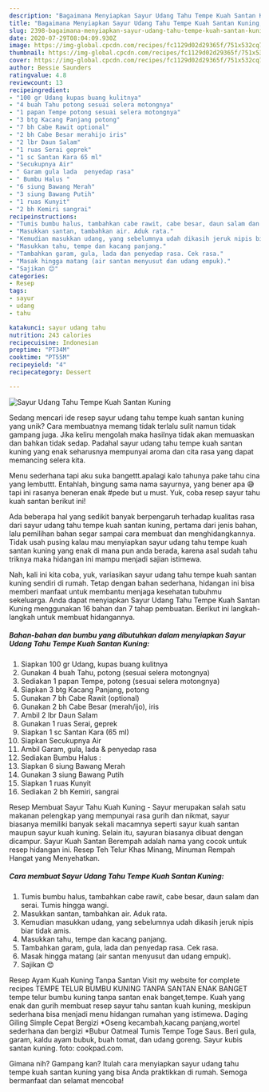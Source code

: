 ```yaml
---
description: "Bagaimana Menyiapkan Sayur Udang Tahu Tempe Kuah Santan Kuning, Menggugah Selera"
title: "Bagaimana Menyiapkan Sayur Udang Tahu Tempe Kuah Santan Kuning, Menggugah Selera"
slug: 2398-bagaimana-menyiapkan-sayur-udang-tahu-tempe-kuah-santan-kuning-menggugah-selera
date: 2020-07-29T08:04:09.930Z
image: https://img-global.cpcdn.com/recipes/fc1129d02d29365f/751x532cq70/sayur-udang-tahu-tempe-kuah-santan-kuning-foto-resep-utama.jpg
thumbnail: https://img-global.cpcdn.com/recipes/fc1129d02d29365f/751x532cq70/sayur-udang-tahu-tempe-kuah-santan-kuning-foto-resep-utama.jpg
cover: https://img-global.cpcdn.com/recipes/fc1129d02d29365f/751x532cq70/sayur-udang-tahu-tempe-kuah-santan-kuning-foto-resep-utama.jpg
author: Bessie Saunders
ratingvalue: 4.8
reviewcount: 13
recipeingredient:
- "100 gr Udang kupas buang kulitnya"
- "4 buah Tahu potong sesuai selera motongnya"
- "1 papan Tempe potong sesuai selera motongnya"
- "3 btg Kacang Panjang potong"
- "7 bh Cabe Rawit optional"
- "2 bh Cabe Besar merahijo iris"
- "2 lbr Daun Salam"
- "1 ruas Serai geprek"
- "1 sc Santan Kara 65 ml"
- "Secukupnya Air"
- " Garam gula lada  penyedap rasa"
- " Bumbu Halus "
- "6 siung Bawang Merah"
- "3 siung Bawang Putih"
- "1 ruas Kunyit"
- "2 bh Kemiri sangrai"
recipeinstructions:
- "Tumis bumbu halus, tambahkan cabe rawit, cabe besar, daun salam dan serai. Tumis hingga wangi."
- "Masukkan santan, tambahkan air. Aduk rata."
- "Kemudian masukkan udang, yang sebelumnya udah dikasih jeruk nipis biar tidak amis."
- "Masukkan tahu, tempe dan kacang panjang."
- "Tambahkan garam, gula, lada dan penyedap rasa. Cek rasa."
- "Masak hingga matang (air santan menyusut dan udang empuk)."
- "Sajikan 😊"
categories:
- Resep
tags:
- sayur
- udang
- tahu

katakunci: sayur udang tahu 
nutrition: 243 calories
recipecuisine: Indonesian
preptime: "PT34M"
cooktime: "PT55M"
recipeyield: "4"
recipecategory: Dessert

---
```



![Sayur Udang Tahu Tempe Kuah Santan Kuning](https://img-global.cpcdn.com/recipes/fc1129d02d29365f/751x532cq70/sayur-udang-tahu-tempe-kuah-santan-kuning-foto-resep-utama.jpg)

Sedang mencari ide resep sayur udang tahu tempe kuah santan kuning yang unik? Cara membuatnya memang tidak terlalu sulit namun tidak gampang juga. Jika keliru mengolah maka hasilnya tidak akan memuaskan dan bahkan tidak sedap. Padahal sayur udang tahu tempe kuah santan kuning yang enak seharusnya mempunyai aroma dan cita rasa yang dapat memancing selera kita.

Menu sederhana tapi aku suka bangettt.apalagi kalo tahunya pake tahu cina yang lembuttt. Entahlah, bingung sama nama sayurnya, yang bener apa 😅 tapi ini rasanya beneran enak #pede but u must. Yuk, coba resep sayur tahu kuah santan berikut ini!

Ada beberapa hal yang sedikit banyak berpengaruh terhadap kualitas rasa dari sayur udang tahu tempe kuah santan kuning, pertama dari jenis bahan, lalu pemilihan bahan segar sampai cara membuat dan menghidangkannya. Tidak usah pusing kalau mau menyiapkan sayur udang tahu tempe kuah santan kuning yang enak di mana pun anda berada, karena asal sudah tahu triknya maka hidangan ini mampu menjadi sajian istimewa.


Nah, kali ini kita coba, yuk, variasikan sayur udang tahu tempe kuah santan kuning sendiri di rumah. Tetap dengan bahan sederhana, hidangan ini bisa memberi manfaat untuk membantu menjaga kesehatan tubuhmu sekeluarga. Anda dapat menyiapkan Sayur Udang Tahu Tempe Kuah Santan Kuning menggunakan 16 bahan dan 7 tahap pembuatan. Berikut ini langkah-langkah untuk membuat hidangannya.

<!--inarticleads1-->

##### Bahan-bahan dan bumbu yang dibutuhkan dalam menyiapkan Sayur Udang Tahu Tempe Kuah Santan Kuning:

1. Siapkan 100 gr Udang, kupas buang kulitnya
1. Gunakan 4 buah Tahu, potong (sesuai selera motongnya)
1. Sediakan 1 papan Tempe, potong (sesuai selera motongnya)
1. Siapkan 3 btg Kacang Panjang, potong
1. Gunakan 7 bh Cabe Rawit (optional)
1. Gunakan 2 bh Cabe Besar (merah/ijo), iris
1. Ambil 2 lbr Daun Salam
1. Gunakan 1 ruas Serai, geprek
1. Siapkan 1 sc Santan Kara (65 ml)
1. Siapkan Secukupnya Air
1. Ambil  Garam, gula, lada &amp; penyedap rasa
1. Sediakan  Bumbu Halus :
1. Siapkan 6 siung Bawang Merah
1. Gunakan 3 siung Bawang Putih
1. Siapkan 1 ruas Kunyit
1. Sediakan 2 bh Kemiri, sangrai


Resep Membuat Sayur Tahu Kuah Kuning - Sayur merupakan salah satu makanan pelengkap yang mempunyai rasa gurih dan nikmat, sayur biasanya memiliki banyak sekali macamnya seperti sayur kuah santan maupun sayur kuah kuning. Selain itu, sayuran biasanya dibuat dengan dicampur. Sayur Kuah Santan Berempah adalah nama yang cocok untuk resep hidangan ini. Resep Teh Telur Khas Minang, Minuman Rempah Hangat yang Menyehatkan. 

<!--inarticleads2-->

##### Cara membuat Sayur Udang Tahu Tempe Kuah Santan Kuning:

1. Tumis bumbu halus, tambahkan cabe rawit, cabe besar, daun salam dan serai. Tumis hingga wangi.
1. Masukkan santan, tambahkan air. Aduk rata.
1. Kemudian masukkan udang, yang sebelumnya udah dikasih jeruk nipis biar tidak amis.
1. Masukkan tahu, tempe dan kacang panjang.
1. Tambahkan garam, gula, lada dan penyedap rasa. Cek rasa.
1. Masak hingga matang (air santan menyusut dan udang empuk).
1. Sajikan 😊


Resep Ayam Kuah Kuning Tanpa Santan Visit my website for complete recipes TEMPE TELUR BUMBU KUNING TANPA SANTAN ENAK BANGET tempe telur bumbu kuning tanpa santan enak banget,tempe. Kuah yang enak dan gurih membuat resep sayur tahu santan kuah kuning, meskipun sederhana bisa menjadi menu hidangan rumahan yang istimewa. Daging Giling Simple Cepat Bergizi *Oseng kecambah,kacang panjang,wortel sederhana dan bergizi *Bubur Oatmeal Tumis Tempe Toge Saus. Beri gula, garam, kaldu ayam bubuk, buah tomat, dan udang goreng. Sayur kubis santan kuning. foto: cookpad.com. 

Gimana nih? Gampang kan? Itulah cara menyiapkan sayur udang tahu tempe kuah santan kuning yang bisa Anda praktikkan di rumah. Semoga bermanfaat dan selamat mencoba!
